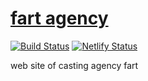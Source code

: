 # [fart agency](https://fartt.ru)

[![Build Status](https://travis-ci.org/vaskes79/fartt.ru.svg?branch=master)](https://travis-ci.org/vaskes79/fartt.ru)
[![Netlify Status](https://api.netlify.com/api/v1/badges/a4fe8271-7807-456e-92a6-3def0fd69bd4/deploy-status)](https://app.netlify.com/sites/fart/deploys)

web site of casting agency fart
